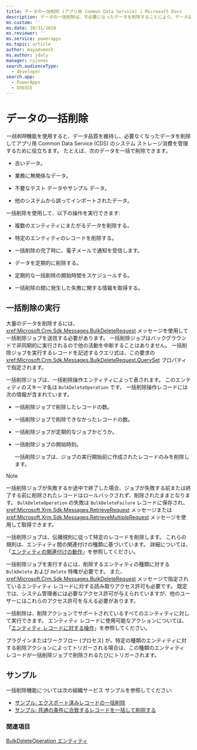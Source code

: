 ```yaml
---
title: データの一括削除 (アプリ用 Common Data Service) | Microsoft Docs
description: データの一括削除は、不必要になったデータを削除することにより、データ品質の維持およびシステム ストレージの消費管理を支援します。
ms.custom: ''
ms.date: 10/31/2018
ms.reviewer: ''
ms.service: powerapps
ms.topic: article
author: mayadumesh
ms.author: jdaly
manager: ryjones
search.audienceType:
  - developer
search.app:
  - PowerApps
  - D365CE
---
```

# <a name="delete-data-in-bulk"></a>データの一括削除

*一括削除*機能を使用すると、データ品質を維持し、必要なくなったデータを削除してアプリ用 Common Data Service (CDS) のシステム ストレージ消費を管理するために役立ちます。 たとえば、次のデータを一括で削除できます。  
  
- 古いデータ。  
  
- 業務に無関係なデータ。  
  
- 不要なテスト データやサンプル データ。  
  
- 他のシステムから誤ってインポートされたデータ。  
  
一括削除を使用して、以下の操作を実行できます:  
  
- 複数のエンティティにまたがるデータを削除する。  
  
- 特定のエンティティのレコードを削除する。  
  
- 一括削除の完了時に、電子メールで通知を受信します。  
  
- データを定期的に削除する。  
  
- 定期的な一括削除の開始時間をスケジュールする。  
  
- 一括削除の間に発生した失敗に関する情報を取得する。  
  
## <a name="run-bulk-delete"></a>一括削除の実行

大量のデータを削除するには、<xref:Microsoft.Crm.Sdk.Messages.BulkDeleteRequest> メッセージを使用して一括削除ジョブを送信する必要があります。 一括削除ジョブはバックグラウンドで非同期的に実行されるので他の活動を中断することはありません。 一括削除ジョブを実行するレコードを記述するクエリ式は、この要求の <xref:Microsoft.Crm.Sdk.Messages.BulkDeleteRequest.QuerySet> プロパティで指定されます。  
  
 一括削除ジョブは、一括削除操作エンティティによって表されます。 このエンティティのスキーマ名は `BulkDeleteOperation` です。 一括削除操作レコードには次の情報が含まれています。  
  
- 一括削除ジョブで削除したレコードの数。  
  
- 一括削除ジョブで削除できなかったレコードの数。  
  
- 一括削除ジョブが定期的なジョブかどうか。  
  
- 一括削除ジョブの開始時刻。  
  
  一括削除ジョブは、ジョブの実行開始前に作成されたレコードのみを削除します。  
  
> [!NOTE]
>  一括削除ジョブが失敗するか途中で終了した場合、ジョブが失敗する前または終了する前に削除されたレコードはロールバックされず、削除されたままとなります。 `BulkDeleteOperation` の失敗は `BulkDeleteFailure` レコードに保存され、<xref:Microsoft.Xrm.Sdk.Messages.RetrieveRequest> メッセージまたは <xref:Microsoft.Xrm.Sdk.Messages.RetrieveMultipleRequest> メッセージを使用して取得できます。  
  
 一括削除ジョブは、伝播規則に従って特定のレコードを削除します。 これらの規則は、エンティティ間の関連付けの種類に基づいています。 詳細については、「[エンティティの関連付けの動作](/dynamics365/customer-engagement/developer/entity-relationship-behavior)」を参照してください。  
  
 一括削除ジョブを実行するには、削除するエンティティの種類に対する `BulkDelete` および `Delete` 特権が必要です。 また、<xref:Microsoft.Crm.Sdk.Messages.BulkDeleteRequest> メッセージで指定されているエンティティ レコードに対する読み取りアクセス許可も必要です。 既定では、システム管理者には必要なアクセス許可が与えられていますが、他のユーザーにはこれらのアクセス許可を与える必要があります。  
  
 一括削除は、削除アクションでサポートされているすべてのエンティティに対して実行できます。 エンティティ レコードに使用可能なアクションについては、「[エンティティ レコードに対する操作](/dynamics365/customer-engagement/developer/introduction-entities#ActionsOnEntityRecords)」を参照してください。  
  
 プラグインまたはワークフロー (プロセス) が、特定の種類のエンティティに対する削除アクションによってトリガーされる場合は、この種類のエンティティ レコードが一括削除ジョブで削除されるたびにトリガーされます。  
  
## <a name="samples"></a>サンプル

一括削除機能については次の組織サービス サンプルを参照してください:

- [サンプル: エクスポート済みレコードの一括削除](org-service/samples/bulk-delete-exported-records.md)   
- [サンプル: 共通の条件に合致するレコードを一括して削除する](org-service/samples/bulk-delete-records-match-common-criteria.md)

### <a name="see-also"></a>関連項目

[BulkDeleteOperation エンティティ](reference/entities/bulkdeleteoperation.md)
